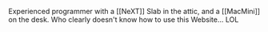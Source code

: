 Experienced programmer with a [[NeXT]] Slab in the attic, and a [[MacMini]] on the desk.  Who clearly doesn't know how to use this Website... LOL